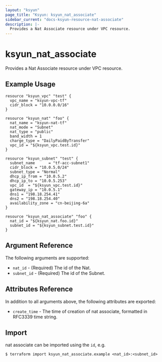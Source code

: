 ```yaml
---
layout: "ksyun"
page_title: "Ksyun: ksyun_nat_associate"
sidebar_current: "docs-ksyun-resource-nat-associate"
description: |-
  Provides a Nat Associate resource under VPC resource.
---
```


# ksyun_nat_associate

Provides a Nat Associate resource under VPC resource.

## Example Usage

```hcl
resource "ksyun_vpc" "test" {
  vpc_name = "ksyun-vpc-tf"
  cidr_block = "10.0.0.0/16"
}

resource "ksyun_nat" "foo" {
  nat_name = "ksyun-nat-tf"
  nat_mode = "Subnet"
  nat_type = "public"
  band_width = 1
  charge_type = "DailyPaidByTransfer"
  vpc_id = "${ksyun_vpc.test.id}"
}

resource "ksyun_subnet" "test" {
  subnet_name      = "tf-acc-subnet1"
  cidr_block = "10.0.5.0/24"
  subnet_type = "Normal"
  dhcp_ip_from = "10.0.5.2"
  dhcp_ip_to = "10.0.5.253"
  vpc_id  = "${ksyun_vpc.test.id}"
  gateway_ip = "10.0.5.1"
  dns1 = "198.18.254.41"
  dns2 = "198.18.254.40"
  availability_zone = "cn-beijing-6a"
}

resource "ksyun_nat_associate" "foo" {
  nat_id = "${ksyun_nat.foo.id}"
  subnet_id = "${ksyun_subnet.test.id}"
}
```

## Argument Reference

The following arguments are supported:

* `nat_id` - (Required) The id of the Nat.
* `subnet_id` - (Required) The id of the Subnet.

## Attributes Reference

In addition to all arguments above, the following attributes are exported:

* `create_time` - The time of creation of nat associate, formatted in RFC3339 time string.

## Import

nat associate can be imported using the `id`, e.g.

```
$ terraform import ksyun_nat_associate.example <nat_id>:<subnet_id>
```